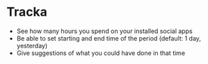 # Tracka

- See how many hours you spend on your installed social apps
- Be able to set starting and end time of the period (default: 1 day, yesterday)
- Give suggestions of what you could have done in that time
